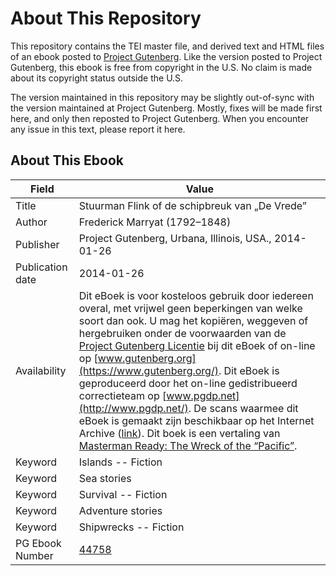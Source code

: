 # About This Repository

This repository contains the TEI master file, and derived text and HTML files of an ebook posted to [Project Gutenberg](https://www.gutenberg.org/). Like the version posted to Project Gutenberg, this ebook is free from copyright in the U.S. No claim is made about its copyright status outside the U.S.

The version maintained in this repository may be slightly out-of-sync with the version maintained at Project Gutenberg. Mostly, fixes will be made first here, and only then reposted to Project Gutenberg. When you encounter any issue in this text, please report it here.

## About This Ebook

| Field | Value |
| ----- | ----- |
| Title | Stuurman Flink of de schipbreuk van „De Vrede” |
| Author | Frederick Marryat (1792–1848) |
| Publisher | Project Gutenberg, Urbana, Illinois, USA., 2014-01-26 |
| Publication date | 2014-01-26 |
| Availability | Dit eBoek is voor kosteloos gebruik door iedereen overal, met vrijwel geen beperkingen van welke soort dan ook. U mag het kopiëren, weggeven of hergebruiken onder de voorwaarden van de [Project Gutenberg Licentie](https://www.gutenberg.org/license) bij dit eBoek of on-line op [www.gutenberg.org](https://www.gutenberg.org/). Dit eBoek is geproduceerd door het on-line gedistribueerd correctieteam op [www.pgdp.net](http://www.pgdp.net/). De scans waarmee dit eBoek is gemaakt zijn beschikbaar op het Internet Archive ([link](https://archive.org/details/StuurmanFlink)). Dit boek is een vertaling van [Masterman Ready: The Wreck of the “Pacific”](https://www.gutenberg.org/ebooks/21552). |
| Keyword | Islands -- Fiction |
| Keyword | Sea stories |
| Keyword | Survival -- Fiction |
| Keyword | Adventure stories |
| Keyword | Shipwrecks -- Fiction |
| PG Ebook Number | [44758](https://www.gutenberg.org/ebooks/44758) |
